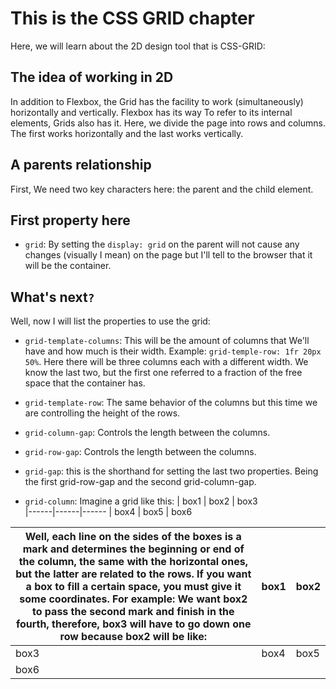 # This is the CSS GRID chapter

Here, we will learn about the 2D design tool that is CSS-GRID:

## The idea of working in 2D

In addition to Flexbox, the Grid has the facility to work (simultaneously) horizontally and vertically. Flexbox has its way
To refer to its internal elements, Grids also has it. Here, we divide the page into rows and columns. The first works
horizontally and the last works vertically.

## A parents relationship

First, We need two key characters here: the parent and the child element.

## First property here

- `grid`: By setting the `display: grid` on the parent will not cause any changes (visually I mean) on the page but I'll tell to the browser
that it will be the container.

## What's next`?`

Well, now I will list the properties to use the grid:

- `grid-template-columns`: This will be the amount of columns that We'll have and how much is their width.
Example: `grid-temple-row: 1fr 20px 50%`. Here there will be three columns each with a different width. We know the last two, but the first one referred to a fraction of the free space that the container has.

- `grid-template-row`: The same behavior of the columns but this time we are controlling the height of the rows.

- `grid-column-gap`: Controls the length between the columns.

- `grid-row-gap`: Controls the length between the columns.

- `grid-gap`: this is the shorthand for setting the last two properties. Being the first grid-row-gap and the second grid-column-gap.

- `grid-column`: Imagine a grid like this:  | box1 | box2 | box3   
|------|------|------
| box4 | box5 | box6 

Well, each line on the sides of the boxes is a mark and determines the beginning or end of the column, the same with the horizontal ones, but the latter are related to the rows. If you want a box to fill a certain space, you must give it some coordinates. For example: We want box2 to pass the second mark and finish in the fourth, therefore, box3 will have to go down one row because box2 will be like:  | box1 | box2        |
|------|------|------|
| box3 | box4 | box5 |
| box6 |

                                  
